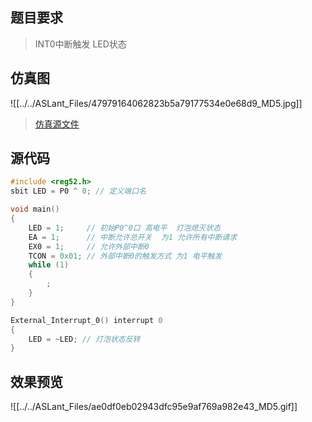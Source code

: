 ## 题目要求

> INT0中断触发 LED状态

## 仿真图	

![[../../ASLant_Files/47979164062823b5a79177534e0e68d9_MD5.jpg]]   

> [仿真源文件](/123pan/?d=N7orVv-spMV3.html)		

## 源代码   

```c
#include <reg52.h>
sbit LED = P0 ^ 0; // 定义端口名

void main()
{
    LED = 1;     // 初始P0^0口 高电平  灯泡熄灭状态
    EA = 1;      // 中断允许总开关  为1 允许所有中断请求
    EX0 = 1;     // 允许外部中断0
    TCON = 0x01; // 外部中断0的触发方式 为1 电平触发
    while (1)
    {
        ;
    }
}

External_Interrupt_0() interrupt 0
{
    LED = ~LED; // 灯泡状态反转
}

```

## 效果预览

![[../../ASLant_Files/ae0df0eb02943dfc95e9af769a982e43_MD5.gif]]    